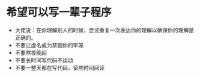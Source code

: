 # 希望可以写一辈子程序

- 大佬说：在你理解别人的时候，尝试重复一次表达你的理解以确保你的理解是正确的。
- 不要让虚名成为禁锢你的牢笼
- 不要熬夜晚起
- 不要长时间写代码不运动
- 不要一整天都在写代码，留些时间阅读
